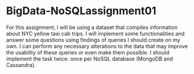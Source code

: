 # BigData-NoSQLassignment01
For this assignment, I will be using a dataset that compiles information about NYC yellow taxi cab trips. I will implement some functionalities and answer some questions using findings of queries I should create on my own. 
I can perform any necessary alterations to the data that may improve the usability of these queries or even make them possible. I should implement the task
twice: once per NoSQL database (MongoDB and Cassandra).
